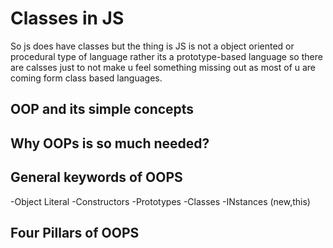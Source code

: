 # Classes in JS

So js does have classes but the thing is  JS is not a object oriented or procedural type of language rather its a prototype-based language so there are calsses just to not make u feel something missing out as most of u are coming form class based languages.

## OOP and its simple concepts

## Why OOPs is so much needed?

## General keywords of OOPS

-Object Literal
-Constructors
-Prototypes
-Classes
-INstances (new,this)

## Four Pillars of OOPS